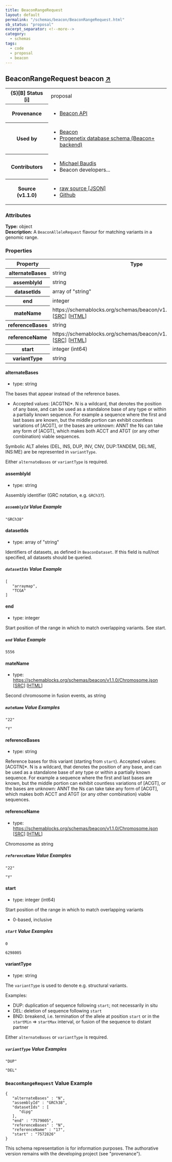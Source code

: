 ```yaml
---
title: BeaconRangeRequest
layout: default
permalink: "/schemas/beacon/BeaconRangeRequest.html"
sb_status: "proposal"
excerpt_separator: <!--more-->
category:
  - schemas
tags:
  - code
  - proposal
  - beacon
---
```



<div id="schema-header-title">
  <h2>BeaconRangeRequest <span id="schema-header-title-project">beacon <a href="https://github.com/ga4gh-schemablocks/sb-beacon-api" target="_BLANK">&nearr;</a></span> </h2>
</div>

<table id="schema-header-table">
  <tr>
    <th>{S}[B] Status <a href="https://schemablocks.org/about/sb-status-levels.html">[i]</a></th>
    <td><div id="schema-header-status">proposal</div></td>
  </tr>

  <tr>
    <th>Provenance</th>
    <td>
      <ul>
<li><a href="https://github.com/ga4gh-beacon/specification/">Beacon API</a></li>
      </ul>
    </td>
  </tr>
  <tr>
    <th>Used by</th>
    <td>
      <ul>
<li><a href="https://github.com/ga4gh-beacon/specification/blob/master/beacon.yaml">Beacon</a></li>
<li><a href="https://github.com/progenetix/schemas/tree/master/main/yaml">Progenetix database schema (Beacon+ backend)</a></li>
      </ul>
    </td>
  </tr>

<!--more-->

  <tr>
    <th>Contributors</th>
    <td>
      <ul>
<li><a href="https://orcid.org/0000-0002-9903-4248">Michael Baudis</a></li>
<li>Beacon developers...</li>
      </ul>
    </td>
  </tr>
  <tr>
    <th>Source (v1.1.0)</th>
    <td>
      <ul>
        <li><a href="current/BeaconRangeRequest.json" target="_BLANK">raw source [JSON]</a></li>
        <li><a href="https://github.com/ga4gh-schemablocks/sb-beacon-api/blob/master/schemas/BeaconRangeRequest.yaml" target="_BLANK">Github</a></li>
      </ul>
    </td>
  </tr>
</table>

<div id="schema-attributes-title">
  <h3>Attributes</h3>
</div>

  
__Type:__ object  
__Description:__ A `BeaconAlleleRequest` flavour for matching variants in a genomic range.

### Properties

<table id="schema-properties-table">
  <tr>
    <th>Property</th>
    <th>Type</th>
  </tr>
  <tr>
    <th>alternateBases</th>
    <td>string</td>
  </tr>
  <tr>
    <th>assemblyId</th>
    <td>string</td>
  </tr>
  <tr>
    <th>datasetIds</th>
    <td>array of "string"</td>
  </tr>
  <tr>
    <th>end</th>
    <td>integer</td>
  </tr>
  <tr>
    <th>mateName</th>
    <td>https://schemablocks.org/schemas/beacon/v1.1.0/Chromosome.json [<a href="https://schemablocks.org/schemas/beacon/v1.1.0/Chromosome.json" target="_BLANK">SRC</a>] [<a href="https://schemablocks.org/schemas/beacon/Chromosome.html" target="_BLANK">HTML</a>]</td>
  </tr>
  <tr>
    <th>referenceBases</th>
    <td>string</td>
  </tr>
  <tr>
    <th>referenceName</th>
    <td>https://schemablocks.org/schemas/beacon/v1.1.0/Chromosome.json [<a href="https://schemablocks.org/schemas/beacon/v1.1.0/Chromosome.json" target="_BLANK">SRC</a>] [<a href="https://schemablocks.org/schemas/beacon/Chromosome.html" target="_BLANK">HTML</a>]</td>
  </tr>
  <tr>
    <th>start</th>
    <td>integer (int64)</td>
  </tr>
  <tr>
    <th>variantType</th>
    <td>string</td>
  </tr>

</table>


#### alternateBases

* type: string

The bases that appear instead of the reference bases.   
* Accepted values: [ACGTN]*. N is a wildcard, that denotes the position 
of any base, and can be used as a standalone base of any type or within 
a partially known sequence. For example a sequence where the first and 
last bases are known, but the middle portion can exhibit countless 
variations of [ACGT], or the bases are unknown: ANNT the Ns can take any 
form of [ACGT], which makes both ACCT and ATGT (or any other combination)
viable sequences.

Symbolic ALT alleles (DEL, INS, DUP, INV, CNV, DUP:TANDEM, DEL:ME,
INS:ME) are be represented in `variantType`.

Either `alternateBases` or `variantType` is required.



#### assemblyId

* type: string

Assembly identifier (GRC notation, e.g. `GRCh37`).

##### `assemblyId` Value Example  

```
"GRCh38"
```

#### datasetIds

* type: array of "string"

Identifiers of datasets, as defined in `BeaconDataset`. If this
field is null/not specified, all datasets should be queried.


##### `datasetIds` Value Example  

```
[
   "arraymap",
   "TCGA"
]
```

#### end

* type: integer

Start position of the range in which to match overlapping variants.
See start.


##### `end` Value Example  

```
5556
```

#### mateName

* type: https://schemablocks.org/schemas/beacon/v1.1.0/Chromosome.json [<a href="https://schemablocks.org/schemas/beacon/v1.1.0/Chromosome.json" target="_BLANK">SRC</a>] [<a href="https://schemablocks.org/schemas/beacon/Chromosome.html" target="_BLANK">HTML</a>]

Second chromosome in fusion events, as string


##### `mateName` Value Examples  

```
"22"
```
```
"Y"
```

#### referenceBases

* type: string

Reference bases for this variant (starting from `start`).
Accepted values: [ACGTN]*. N is a wildcard, that denotes the position of 
any base, and can be used as a standalone base of any type or within a 
partially known sequence. For example a sequence where the first and 
last bases are known, but the middle portion can exhibit countless 
variations of [ACGT], or the bases are unknown: ANNT the Ns can take 
take any form of [ACGT], which makes both ACCT and ATGT (or any other 
combination) viable sequences.



#### referenceName

* type: https://schemablocks.org/schemas/beacon/v1.1.0/Chromosome.json [<a href="https://schemablocks.org/schemas/beacon/v1.1.0/Chromosome.json" target="_BLANK">SRC</a>] [<a href="https://schemablocks.org/schemas/beacon/Chromosome.html" target="_BLANK">HTML</a>]

Chromosome as string


##### `referenceName` Value Examples  

```
"22"
```
```
"Y"
```

#### start

* type: integer (int64)

Start position of the range in which to match overlapping variants    
* 0-based, inclusive


##### `start` Value Examples  

```
0
```
```
6298005
```

#### variantType

* type: string

The `variantType` is used to denote e.g. structural variants.

Examples:
* DUP: duplication of sequence following `start`; not necessarily in
situ
* DEL: deletion of sequence following `start`
* BND: breakend, i.e. termination of the allele at position
     `start` or in the `startMin` => `startMax` interval, or fusion
     of the sequence to distant partner


Either `alternateBases` or `variantType` is required.


##### `variantType` Value Examples  

```
"DUP"
```
```
"DEL"
```


### `BeaconRangeRequest` Value Example  

```
{
   "alternateBases" : "N",
   "assemblyId" : "GRCh38",
   "datasetIds" : [
      "dipg"
   ],
   "end" : "7579005",
   "referenceBases" : "N",
   "referenceName" : "17",
   "start" : "7572826"
}
```
<div id="schema-footer">
This schema representation is for information purposes. The authorative 
version remains with the developing project (see "provenance").
</div>


